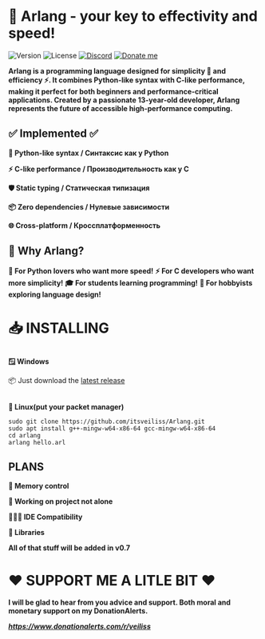 # 🚀 Arlang - your key to effectivity and speed!


![Version](https://img.shields.io/badge/Version-0.5--beta-blue)
![License](https://img.shields.io/badge/License-MIT-green)
[![Discord](https://img.shields.io/badge/Discord-%235865F2.svg?&logo=discord&logoColor=white)](https://discord.gg/nG9E5uS87N) 
[![Donate me](https://img.shields.io/badge/Buy%20Me%20a%20Coffee-ffdd00?&logo=buy-me-a-coffee&logoColor=black)](https://www.donationalerts.com/r/veiliss)

**Arlang is a programming language designed for simplicity 🐍 and efficiency ⚡. It combines Python-like syntax with C-like performance, making it perfect for both beginners and performance-critical applications. Created by a passionate 13-year-old developer, Arlang represents the future of accessible high-performance computing.**

## ✅ Implemented ✅

   **🐍 Python-like syntax / Синтаксис как у Python**

   **⚡ C-like performance / Производительность как у C**

   **🛡️ Static typing / Статическая типизация**

  **📦 Zero dependencies / Нулевые зависимости**

  **🌐 Cross-platform / Кроссплатформенность**

## 🎯 Why Arlang?

**🐍 For Python lovers who want more speed!**
**⚡ For C developers who want more simplicity!**
**🎓 For students learning programming!**
**🚀 For hobbyists exploring language design!**

# 📥 INSTALLING

##
**🪟 Windows**

📦 Just download the [latest release](https://github.com/itsveiliss/Arlang/releases/tag/arlang)

##
**🐧 Linux(put your packet manager)**

```
sudo git clone https://github.com/itsveiliss/Arlang.git
sudo apt install g++-mingw-w64-x86-64 gcc-mingw-w64-x86-64
cd arlang
arlang hello.arl
```

## PLANS

**💾 Memory control**

**🤗 Working on project not alone**

**👨🏻‍💻 IDE Сompatibility**

**📖 Libraries**

**All of that stuff will be added in v0.7**

# ❤️ SUPPORT ME A LITLE BIT ❤️
**I will be glad to hear from you advice and support. Both moral and monetary support on my 
DonationAlerts.**

***https://www.donationalerts.com/r/veiliss***
